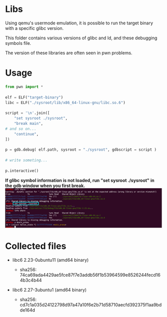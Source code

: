# Libs

Using qemu's usermode emulation, it is possible to run the target binary with a specific glibc version.

This folder contains various versions of glibc and ld, and these debugging symbols file.

The version of these libraries are often seen in pwn problems.


# Usage
```python
from pwn import *

elf = ELF("target-binary")
libc = ELF("./sysroot/lib/x86_64-linux-gnu/libc.so.6")

script = '\n'.join([
	"set sysroot ./sysroot",
	"break main",
# and so on...
	"continue",
])

p = gdb.debug( elf.path, sysroot = "./sysroot", gdbscript = script )

# write someting...

p.interactive()
```
**If glibc symbol information is not loaded, run "set sysroot ./sysroot" in the gdb window when you first break.**
![set sysroot ./sysroot](./sysroot.png "sysroot.png")

# Collected files

* libc6 2.23-0ubuntu11 (amd64 binary)
	* sha256: 74ca69ada4429ae5fce87f7e3addb56f1b53964599e8526244fecd164b3c4b44

* libc6 2.27-3ubuntu1 (amd64 binary)
	* sha256: cd7c1a035d24122798d97a47a10f6e2b71d58710aecfd392375f1aa9bdde164d


